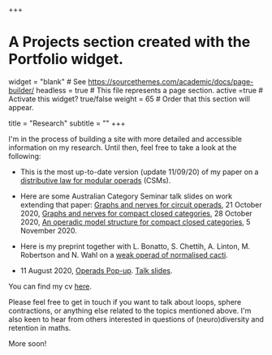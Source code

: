 +++
# A Projects section created with the Portfolio widget.
widget = "blank"  # See https://sourcethemes.com/academic/docs/page-builder/
headless = true  # This file represents a page section.
active =true  # Activate this widget? true/false
weight = 65  # Order that this section will appear.

title = "Research"
subtitle = ""
+++


 I'm in the process of building a site with more detailed and accessible information on my research. 
Until then, feel free to take a look at the following:

- This is the most up-to-date version (update 11/09/20) of my paper on a [distributive law for modular operads](files/MO210329.pdf) (CSMs).  

- Here are some Australian Category Seminar talk slides on work extending that paper:
[Graphs and nerves for circuit operads](files/2020_10_21_AusCat_circuits.pdf), 21 October 2020,
[Graphs and nerves for compact closed categories](files/2020_10_28AusCat_CompactNerve.pdf), 28 October 2020,
[An operadic model structure for compact closed categories](files/2020_11_04_AusCat_OperadicModel.pdf), 5 November 2020.



- Here is my preprint together with L. Bonatto, S. Chettih, A. Linton, M. Robertson and N. Wahl on a [weak operad of normalised cacti](files/InfinityCacti-arXiv-version1c.pdf). 

- 11 August 2020, [Operads Pop-up](http://operads.com/). [Talk slides](files/Operads_popup.pdf).


You can find my cv [here](files/cv.pdf). 

Please feel free to get in touch if you want to talk about loops, sphere contractions, or anything else related to the topics mentioned above. I'm also keen to hear from others interested in questions of (neuro)diversity and retention in maths. 
<!-- I'm always curious to know about any work on feedback loops, recursion, fixed points. -->

More soon!
